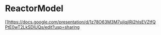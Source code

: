 # ReactorModel

[]https://docs.google.com/presentation/d/1z78O63M3M7ujIqjIRi2hlsEVZtfQPtE0wT2LkSDIUQs/edit?usp=sharing


